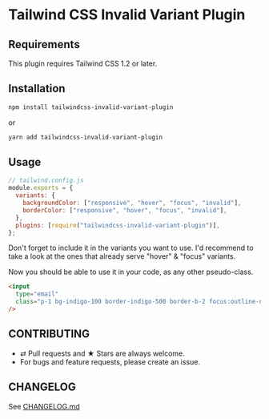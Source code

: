 # Tailwind CSS Invalid Variant Plugin

## Requirements

This plugin requires Tailwind CSS 1.2 or later.

## Installation

```bash
npm install tailwindcss-invalid-variant-plugin
```

or

```bash
yarn add tailwindcss-invalid-variant-plugin
```

## Usage

```js
// tailwind.config.js
module.exports = {
  variants: {
    backgroundColor: ["responsive", "hover", "focus", "invalid"],
    borderColor: ["responsive", "hover", "focus", "invalid"],
  },
  plugins: [require("tailwindcss-invalid-variant-plugin")],
};
```

Don't forget to include it in the variants you want to use. I'd recommend to take a look at the ones that already serve "hover" & "focus" variants.

Now you should be able to use it in your code, as any other pseudo-class.

```html
<input
  type="email"
  class="p-1 bg-indigo-100 border-indigo-500 border-b-2 focus:outline-none invalid:border-red-500 invalid:bg-red-100 invalid:border-t-2"
/>
```

## CONTRIBUTING

- ⇄ Pull requests and ★ Stars are always welcome.
- For bugs and feature requests, please create an issue.

## CHANGELOG

See [CHANGELOG.md](CHANGELOG.md)
